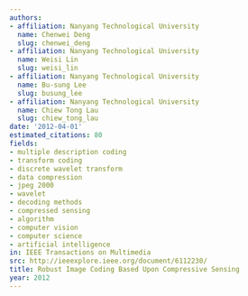 ```yaml
---
authors:
- affiliation: Nanyang Technological University
  name: Chenwei Deng
  slug: chenwei_deng
- affiliation: Nanyang Technological University
  name: Weisi Lin
  slug: weisi_lin
- affiliation: Nanyang Technological University
  name: Bu-sung Lee
  slug: busung_lee
- affiliation: Nanyang Technological University
  name: Chiew Tong Lau
  slug: chiew_tong_lau
date: '2012-04-01'
estimated_citations: 80
fields:
- multiple description coding
- transform coding
- discrete wavelet transform
- data compression
- jpeg 2000
- wavelet
- decoding methods
- compressed sensing
- algorithm
- computer vision
- computer science
- artificial intelligence
in: IEEE Transactions on Multimedia
src: http://ieeexplore.ieee.org/document/6112230/
title: Robust Image Coding Based Upon Compressive Sensing
year: 2012
---
```


